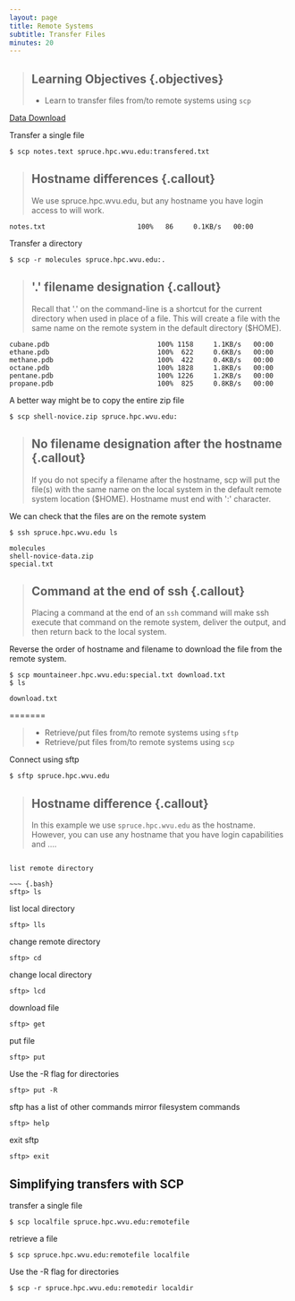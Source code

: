 ```yaml
---
layout: page
title: Remote Systems
subtitle: Transfer Files
minutes: 20
---
```


> ## Learning Objectives {.objectives}
>
> * Learn to transfer files from/to remote systems using <code>scp</code>


[Data Download](http://swcarpentry.github.io/shell-novice/shell-novice-data.zip)


Transfer a single file

~~~ {.bash}
$ scp notes.text spruce.hpc.wvu.edu:transfered.txt
~~~

> ## Hostname differences {.callout}
>
> We use spruce.hpc.wvu.edu, but any hostname you have login access to will 
> work.

~~~ {.output}
notes.txt                       100%   86     0.1KB/s   00:00
~~~


Transfer a directory

~~~ {.bash}
$ scp -r molecules spruce.hpc.wvu.edu:.
~~~

> ## '.' filename designation {.callout}
>
> Recall that '.' on the command-line is a shortcut for the current directory 
> when used in place of a file.  This will create a file with the same name on 
> the remote system in the default directory ($HOME).

~~~ {.output}
cubane.pdb                           100% 1158     1.1KB/s   00:00    
ethane.pdb                           100%  622     0.6KB/s   00:00    
methane.pdb                          100%  422     0.4KB/s   00:00    
octane.pdb                           100% 1828     1.8KB/s   00:00    
pentane.pdb                          100% 1226     1.2KB/s   00:00    
propane.pdb                          100%  825     0.8KB/s   00:00
~~~

A better way might be to copy the entire zip file

~~~ {.bash}
$ scp shell-novice.zip spruce.hpc.wvu.edu:
~~~

> ## No filename designation after the hostname {.callout}
>
> If you do not specify a filename after the hostname, scp will put the file(s) 
> with the same name on the local system in the default remote system location 
> ($HOME).  Hostname must end with ':' character.


We can check that the files are on the remote system

~~~ {.bash}
$ ssh spruce.hpc.wvu.edu ls
~~~
~~~ {.output}
molecules
shell-novice-data.zip
special.txt
~~~


> ## Command at the end of ssh {.callout}
>
> Placing a command at the end of an `ssh` command will make ssh execute that 
> command on the remote system, deliver the output, and then return back to the 
> local system.


Reverse the order of hostname and filename to download the file from the remote 
system.

~~~ {.bash}
$ scp mountaineer.hpc.wvu.edu:special.txt download.txt
$ ls
~~~
~~~ {.output}
download.txt
~~~


=======
> * Retrieve/put files from/to remote systems using <code>sftp</code>
> * Retrieve/put files from/to remote systems using <code>scp</code>

Connect using sftp

~~~ {.bash}
$ sftp spruce.hpc.wvu.edu
~~~

> ## Hostname difference {.callout}
>
> In this example we use `spruce.hpc.wvu.edu` as the hostname.  However, you 
> can use any hostname that you have login capabilities and ....
~~~

list remote directory

~~~ {.bash}
sftp> ls
~~~ 

list local directory

~~~ {.bash}
sftp> lls
~~~

change remote directory

~~~ {.bash}
sftp> cd
~~~ 

change local directory

~~~ {.bash}
sftp> lcd
~~~

download file

~~~ {.bash}
sftp> get
~~~

put file 

~~~ {.bash}
sftp> put
~~~

Use the -R flag for directories

~~~ {.bash}
sftp> put -R
~~~

sftp has a list of other commands mirror filesystem commands

~~~ {.bash}
sftp> help
~~~

exit sftp

~~~ {.bash}
sftp> exit
~~~

## Simplifying transfers with SCP

transfer a single file

~~~ {.bash}
$ scp localfile spruce.hpc.wvu.edu:remotefile
~~~

retrieve a file

~~~ {.bash}
$ scp spruce.hpc.wvu.edu:remotefile localfile
~~~

Use the -R flag for directories

~~~ {.bash}
$ scp -r spruce.hpc.wvu.edu:remotedir localdir
~~~
